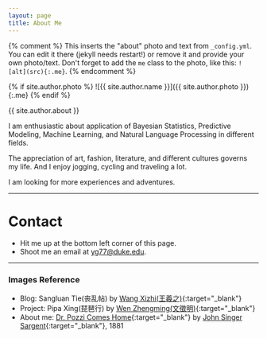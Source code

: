 ```yaml
---
layout: page
title: About Me
---
```


{% comment %}
  This inserts the "about" photo and text from `_config.yml`.
  You can edit it there (jekyll needs restart!) or remove it and provide your own photo/text.
  Don't forget to add the `me` class to the photo, like this: `![alt](src){:.me}`.
{% endcomment %}

{% if site.author.photo %}
  ![{{ site.author.name }}]({{ site.author.photo }}){:.me}
{% endif %}

{{ site.author.about }}

I am enthusiastic about application of Bayesian Statistics, Predictive Modeling, Machine Learning, and Natural Language Processing in different fields.

The appreciation of art, fashion, literature, and different cultures governs my life. And I enjoy jogging, cycling and traveling a lot.

I am looking for more experiences and adventures.

***

# Contact

* Hit me up at the bottom left corner of this page.
* Shoot me an email at yg77@duke.edu.

***

### Images Reference
*  Blog: Sangluan Tie(丧乱帖) by [Wang Xizhi(王羲之)](https://en.wikipedia.org/wiki/Wang_Xizhi){:target="_blank"}
*  Project: Pipa Xing(琵琶行) by [Wen Zhengming(文徵明)](https://en.wikipedia.org/wiki/Wen_Zhengming){:target="_blank"}
*  About me: [Dr. Pozzi Comes Home](https://hammer.ucla.edu/blog/2014/10/dr-pozzi-comes-home/){:target="_blank"} by [John Singer Sargent](https://en.wikipedia.org/wiki/John_Singer_Sargent){:target="_blank"}, 1881
